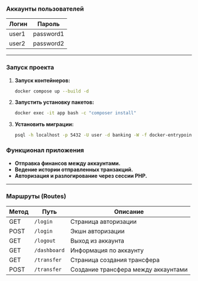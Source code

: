 ### Аккаунты пользователей

| Логин  | Пароль    |
|--------|-----------|
| user1  | password1 |
| user2  | password2 |

---

### Запуск проекта

1. **Запуск контейнеров:**
   ```bash
   docker compose up --build -d
2. **Запустить установку пакетов:**
   ```bash
   docker exec -it app bash -c "composer install"
3. **Установить миграции:**
   ```bash
   psql -h localhost -p 5432 -U user -d banking -W -f docker-entrypoint-initdb.d/dump.sql
   
### Функционал приложения

- **Отправка финансов между аккаунтами.**
- **Ведение истории отправленных транзакций.**
- **Авторизация и разлогирование через сессии PHP.**
---

### Маршруты (Routes)

| Метод  | Путь         | Описание                          |
|--------|--------------|-----------------------------------|
| GET    | `/login`     | Страница авторизации              |
| POST   | `/login`     | Экшн авторизации                  |
| GET    | `/logout`    | Выход из аккаунта                 |
| GET    | `/dashboard` | Информация по аккаунту            |
| GET    | `/transfer`  | Страница создания трансфера       |
| POST   | `/transfer`  | Создание трансфера между аккаунтами |

